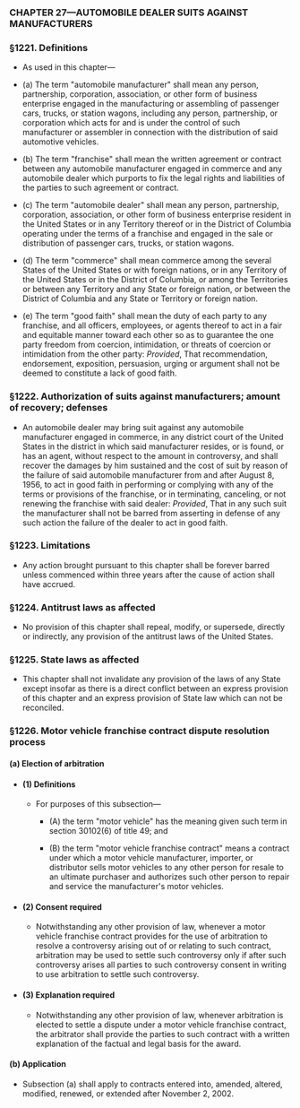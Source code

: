 ### **CHAPTER 27—AUTOMOBILE DEALER SUITS AGAINST MANUFACTURERS**

### §1221. Definitions
* As used in this chapter—

* (a) The term "automobile manufacturer" shall mean any person, partnership, corporation, association, or other form of business enterprise engaged in the manufacturing or assembling of passenger cars, trucks, or station wagons, including any person, partnership, or corporation which acts for and is under the control of such manufacturer or assembler in connection with the distribution of said automotive vehicles.

* (b) The term "franchise" shall mean the written agreement or contract between any automobile manufacturer engaged in commerce and any automobile dealer which purports to fix the legal rights and liabilities of the parties to such agreement or contract.

* (c) The term "automobile dealer" shall mean any person, partnership, corporation, association, or other form of business enterprise resident in the United States or in any Territory thereof or in the District of Columbia operating under the terms of a franchise and engaged in the sale or distribution of passenger cars, trucks, or station wagons.

* (d) The term "commerce" shall mean commerce among the several States of the United States or with foreign nations, or in any Territory of the United States or in the District of Columbia, or among the Territories or between any Territory and any State or foreign nation, or between the District of Columbia and any State or Territory or foreign nation.

* (e) The term "good faith" shall mean the duty of each party to any franchise, and all officers, employees, or agents thereof to act in a fair and equitable manner toward each other so as to guarantee the one party freedom from coercion, intimidation, or threats of coercion or intimidation from the other party: _Provided_, That recommendation, endorsement, exposition, persuasion, urging or argument shall not be deemed to constitute a lack of good faith.

### §1222. Authorization of suits against manufacturers; amount of recovery; defenses
* An automobile dealer may bring suit against any automobile manufacturer engaged in commerce, in any district court of the United States in the district in which said manufacturer resides, or is found, or has an agent, without respect to the amount in controversy, and shall recover the damages by him sustained and the cost of suit by reason of the failure of said automobile manufacturer from and after August 8, 1956, to act in good faith in performing or complying with any of the terms or provisions of the franchise, or in terminating, canceling, or not renewing the franchise with said dealer: _Provided_, That in any such suit the manufacturer shall not be barred from asserting in defense of any such action the failure of the dealer to act in good faith.

### §1223. Limitations
* Any action brought pursuant to this chapter shall be forever barred unless commenced within three years after the cause of action shall have accrued.

### §1224. Antitrust laws as affected
* No provision of this chapter shall repeal, modify, or supersede, directly or indirectly, any provision of the antitrust laws of the United States.

### §1225. State laws as affected
* This chapter shall not invalidate any provision of the laws of any State except insofar as there is a direct conflict between an express provision of this chapter and an express provision of State law which can not be reconciled.

### §1226. Motor vehicle franchise contract dispute resolution process
#### (a) Election of arbitration
* #### (1) Definitions
  * For purposes of this subsection—

    * (A) the term "motor vehicle" has the meaning given such term in section 30102(6) of title 49; and

    * (B) the term "motor vehicle franchise contract" means a contract under which a motor vehicle manufacturer, importer, or distributor sells motor vehicles to any other person for resale to an ultimate purchaser and authorizes such other person to repair and service the manufacturer's motor vehicles.

* #### (2) Consent required
  * Notwithstanding any other provision of law, whenever a motor vehicle franchise contract provides for the use of arbitration to resolve a controversy arising out of or relating to such contract, arbitration may be used to settle such controversy only if after such controversy arises all parties to such controversy consent in writing to use arbitration to settle such controversy.

* #### (3) Explanation required
  * Notwithstanding any other provision of law, whenever arbitration is elected to settle a dispute under a motor vehicle franchise contract, the arbitrator shall provide the parties to such contract with a written explanation of the factual and legal basis for the award.

#### (b) Application
* Subsection (a) shall apply to contracts entered into, amended, altered, modified, renewed, or extended after November 2, 2002.